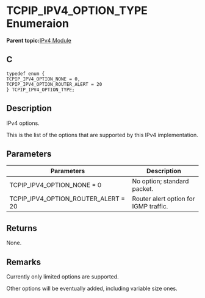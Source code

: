 # TCPIP\_IPV4\_OPTION\_TYPE Enumeraion

**Parent topic:**[IPv4 Module](GUID-EA29E72F-4194-41F9-9F19-D8BBA00D62F2.md)

## C

```
typedef enum {
TCPIP_IPV4_OPTION_NONE = 0,
TCPIP_IPV4_OPTION_ROUTER_ALERT = 20
} TCPIP_IPV4_OPTION_TYPE;
```

## Description

IPv4 options.

This is the list of the options that are supported by this IPv4 implementation.

## Parameters

|Parameters|Description|
|----------|-----------|
|TCPIP\_IPV4\_OPTION\_NONE = 0|No option; standard packet.|
|TCPIP\_IPV4\_OPTION\_ROUTER\_ALERT = 20|Router alert option for IGMP traffic.|

## Returns

None.

## Remarks

Currently only limited options are supported.

Other options will be eventually added, including variable size ones.

